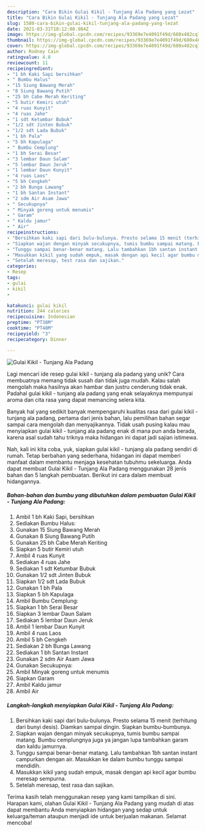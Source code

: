 ```yaml
---
description: "Cara Bikin Gulai Kikil - Tunjang Ala Padang yang Lezat"
title: "Cara Bikin Gulai Kikil - Tunjang Ala Padang yang Lezat"
slug: 1580-cara-bikin-gulai-kikil-tunjang-ala-padang-yang-lezat
date: 2021-03-31T18:12:08.984Z
image: https://img-global.cpcdn.com/recipes/93369e7e4091f49d/680x482cq70/gulai-kikil-tunjang-ala-padang-foto-resep-utama.jpg
thumbnail: https://img-global.cpcdn.com/recipes/93369e7e4091f49d/680x482cq70/gulai-kikil-tunjang-ala-padang-foto-resep-utama.jpg
cover: https://img-global.cpcdn.com/recipes/93369e7e4091f49d/680x482cq70/gulai-kikil-tunjang-ala-padang-foto-resep-utama.jpg
author: Rodney Cain
ratingvalue: 4.8
reviewcount: 11
recipeingredient:
- "1 bh Kaki Sapi bersihkan"
- " Bumbu Halus"
- "15 Siung Bawang Merah"
- "8 Siung Bawang Putih"
- "25 bh Cabe Merah Keriting"
- "5 butir Kemiri utuh"
- "4 ruas Kunyit"
- "4 ruas Jahe"
- "1 sdt Ketumbar Bubuk"
- "1/2 sdt Jinten Bubuk"
- "1/2 sdt Lada Bubuk"
- "1 bh Pala"
- "5 bh Kapulaga"
- " Bumbu Cemplung"
- "1 bh Serai Besar"
- "3 lembar Daun Salam"
- "5 lembar Daun Jeruk"
- "1 lembar Daun Kunyit"
- "4 ruas Laos"
- "5 bh Cengkeh"
- "2 bh Bunga Lawang"
- "1 bh Santan Instant"
- "2 sdm Air Asam Jawa"
- " Secukupnya"
- " Minyak goreng untuk menumis"
- " Garam"
- " Kaldu jamur"
- " Air"
recipeinstructions:
- "Bersihkan kaki sapi dari bulu-bulunya. Presto selama 15 menit (terhitung dari bunyi desis). Diamkan sampai dingin. Siapkan bumbu-bumbunya."
- "Siapkan wajan dengan minyak secukupnya, tumis bumbu sampai matang. Bumbu cemplungnya juga ya jangan lupa tambahkan garam dan kaldu jamurnya."
- "Tunggu sampai benar-benar matang. Lalu tambahkan 1bh santan instant campurkan dengan air. Masukkan ke dalam bumbu tunggu sampai mendidih."
- "Masukkan kikil yang sudah empuk, masak dengan api kecil agar bumbu meresap sempurna."
- "Setelah meresap, test rasa dan sajikan."
categories:
- Resep
tags:
- gulai
- kikil
- 

katakunci: gulai kikil  
nutrition: 244 calories
recipecuisine: Indonesian
preptime: "PT38M"
cooktime: "PT40M"
recipeyield: "3"
recipecategory: Dinner

---
```



![Gulai Kikil - Tunjang Ala Padang](https://img-global.cpcdn.com/recipes/93369e7e4091f49d/680x482cq70/gulai-kikil-tunjang-ala-padang-foto-resep-utama.jpg)

Lagi mencari ide resep gulai kikil - tunjang ala padang yang unik? Cara membuatnya memang tidak susah dan tidak juga mudah. Kalau salah mengolah maka hasilnya akan hambar dan justru cenderung tidak enak. Padahal gulai kikil - tunjang ala padang yang enak selayaknya mempunyai aroma dan cita rasa yang dapat memancing selera kita.



Banyak hal yang sedikit banyak mempengaruhi kualitas rasa dari gulai kikil - tunjang ala padang, pertama dari jenis bahan, lalu pemilihan bahan segar sampai cara mengolah dan menyajikannya. Tidak usah pusing kalau mau menyiapkan gulai kikil - tunjang ala padang enak di mana pun anda berada, karena asal sudah tahu triknya maka hidangan ini dapat jadi sajian istimewa.


Nah, kali ini kita coba, yuk, siapkan gulai kikil - tunjang ala padang sendiri di rumah. Tetap berbahan yang sederhana, hidangan ini dapat memberi manfaat dalam membantu menjaga kesehatan tubuhmu sekeluarga. Anda dapat membuat Gulai Kikil - Tunjang Ala Padang menggunakan 28 jenis bahan dan 5 langkah pembuatan. Berikut ini cara dalam membuat hidangannya.

<!--inarticleads1-->

##### Bahan-bahan dan bumbu yang dibutuhkan dalam pembuatan Gulai Kikil - Tunjang Ala Padang:

1. Ambil 1 bh Kaki Sapi, bersihkan
1. Sediakan  Bumbu Halus:
1. Gunakan 15 Siung Bawang Merah
1. Gunakan 8 Siung Bawang Putih
1. Gunakan 25 bh Cabe Merah Keriting
1. Siapkan 5 butir Kemiri utuh
1. Ambil 4 ruas Kunyit
1. Sediakan 4 ruas Jahe
1. Sediakan 1 sdt Ketumbar Bubuk
1. Gunakan 1/2 sdt Jinten Bubuk
1. Siapkan 1/2 sdt Lada Bubuk
1. Gunakan 1 bh Pala
1. Siapkan 5 bh Kapulaga
1. Ambil  Bumbu Cemplung:
1. Siapkan 1 bh Serai Besar
1. Siapkan 3 lembar Daun Salam
1. Sediakan 5 lembar Daun Jeruk
1. Ambil 1 lembar Daun Kunyit
1. Ambil 4 ruas Laos
1. Ambil 5 bh Cengkeh
1. Sediakan 2 bh Bunga Lawang
1. Sediakan 1 bh Santan Instant
1. Gunakan 2 sdm Air Asam Jawa
1. Gunakan  Secukupnya:
1. Ambil  Minyak goreng untuk menumis
1. Siapkan  Garam
1. Ambil  Kaldu jamur
1. Ambil  Air




<!--inarticleads2-->

##### Langkah-langkah menyiapkan Gulai Kikil - Tunjang Ala Padang:

1. Bersihkan kaki sapi dari bulu-bulunya. Presto selama 15 menit (terhitung dari bunyi desis). Diamkan sampai dingin. Siapkan bumbu-bumbunya.
1. Siapkan wajan dengan minyak secukupnya, tumis bumbu sampai matang. Bumbu cemplungnya juga ya jangan lupa tambahkan garam dan kaldu jamurnya.
1. Tunggu sampai benar-benar matang. Lalu tambahkan 1bh santan instant campurkan dengan air. Masukkan ke dalam bumbu tunggu sampai mendidih.
1. Masukkan kikil yang sudah empuk, masak dengan api kecil agar bumbu meresap sempurna.
1. Setelah meresap, test rasa dan sajikan.




Terima kasih telah menggunakan resep yang kami tampilkan di sini. Harapan kami, olahan Gulai Kikil - Tunjang Ala Padang yang mudah di atas dapat membantu Anda menyiapkan hidangan yang sedap untuk keluarga/teman ataupun menjadi ide untuk berjualan makanan. Selamat mencoba!
